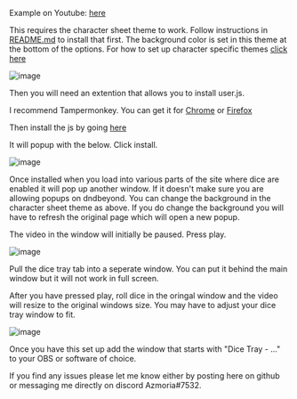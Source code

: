 Example on Youtube: <a href="https://www.youtube.com/watch?v=bXUyyVFY_Mk">here</a>



This requires the character sheet theme to work. Follow instructions in <a href="https://github.com/Azmoria/dndbeyonddark/blob/master/README.md">README.md</a> to install that first. The background color is set in this theme at the bottom of the options. For how to set up character specific themes <a href="https://github.com/Azmoria/dndbeyonddark/blob/master/Character%20Specific%20Themes.md">click here</a>




![image](https://user-images.githubusercontent.com/65363489/150918348-713503d7-0871-4e3a-a22c-5a7cdf6c475f.png)


Then you will need an extention that allows you to install user.js.

 I recommend Tampermonkey. You can get it for <a href="https://chrome.google.com/webstore/detail/tampermonkey/dhdgffkkebhmkfjojejmpbldmpobfkfo?hl=en">Chrome</a> or <a href="https://addons.mozilla.org/en-CA/firefox/addon/tampermonkey/">Firefox</a>


Then install the js by going <a href="https://github.com/Azmoria/dndbeyonddark/raw/master/Dice%20Tray%20Stream%20Window.user.js">here</a>

It will popup with the below. Click install.

![image](https://user-images.githubusercontent.com/65363489/150918125-1e9cd2a0-b1ae-4ec5-acd1-1bbc727c04f9.png)

Once installed when you load into various parts of the site where dice are enabled it will pop up another window. If it doesn't make sure you are allowing popups on dndbeyond. You can change the background in the character sheet theme as above. If you do change the background you will have to refresh the original page which will open a new popup. 

The video in the window will initially be paused. Press play. 

![image](https://user-images.githubusercontent.com/65363489/150918909-b0a61d31-bf51-44f2-8952-6bf7c22e63fe.png)


Pull the dice tray tab into a seperate window. You can put it behind the main window but it will not work in full screen.

After you have pressed play, roll dice in the oringal window and the video will resize to the original windows size. You may have to adjust your dice tray window to fit. 

![image](https://user-images.githubusercontent.com/65363489/150919806-f34d6935-2fd9-46a3-a255-ed7001ea2802.png)

Once you have this set up add the window that starts with "Dice Tray - ..." to your OBS or software of choice.



If you find any issues please let me know either by posting here on github or messaging me directly on discord Azmoria#7532.



